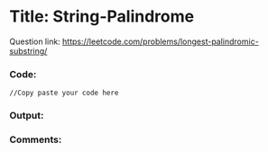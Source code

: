 # Title: String-Palindrome

Question link: https://leetcode.com/problems/longest-palindromic-substring/

### Code:

```
//Copy paste your code here
```

### Output:


### Comments:
